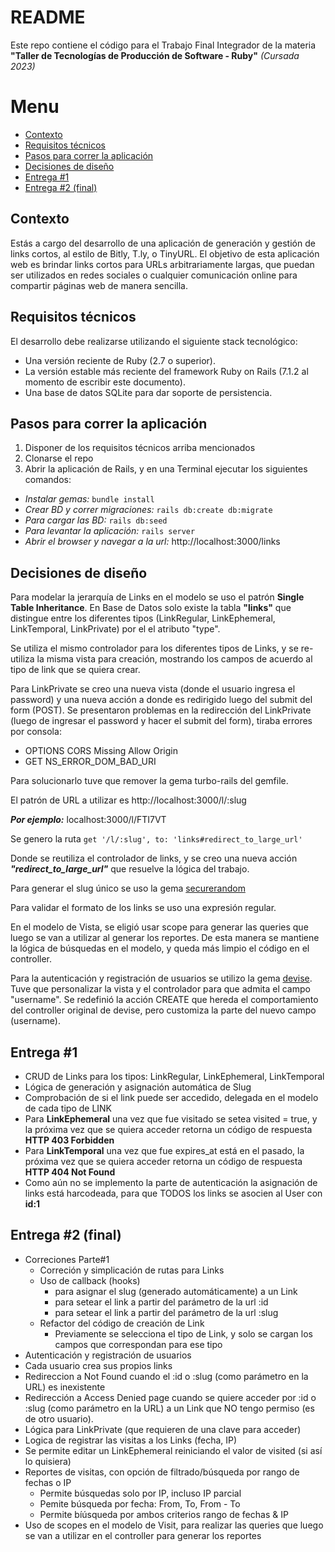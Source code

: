 # README

Este repo contiene el código para el Trabajo Final Integrador de la materia
**"Taller de Tecnologías de Producción de Software ‑ Ruby"** _(Cursada 2023)_

# Menu

- [Contexto](#contexto)
- [Requisitos técnicos](#requisitos-técnicos)
- [Pasos para correr la aplicación](#pasos-para-correr-la-aplicación)
- [Decisiones de diseño](#decisiones-de-diseño)
- [Entrega #1](#entrega-1)
- [Entrega #2 (final)](#entrega-2-final)

## Contexto
Estás a cargo del desarrollo de una aplicación de generación y gestión de links cortos, al estilo de Bitly,
T.ly, o TinyURL. El objetivo de esta aplicación web es brindar links cortos para URLs arbitrariamente
largas, que puedan ser utilizados en redes sociales o cualquier comunicación online para compartir
páginas web de manera sencilla.

## Requisitos técnicos
El desarrollo debe realizarse utilizando el siguiente stack tecnológico:
- Una versión reciente de Ruby (2.7 o superior).
- La versión estable más reciente del framework Ruby on Rails (7.1.2 al momento de escribir
este documento).
- Una base de datos SQLite para dar soporte de persistencia.

## Pasos para correr la aplicación

1. Disponer de los requisitos técnicos arriba mencionados
2. Clonarse el repo
3. Abrir la aplicación de Rails, y en una Terminal ejecutar los siguientes comandos:
  - _Instalar gemas:_ `bundle install`
  - _Crear BD y correr migraciones:_ `rails db:create db:migrate`
  - _Para cargar las BD:_ `rails db:seed`
  - _Para levantar la aplicación:_ `rails server`
  - _Abrir el browser y navegar a la url:_ http://localhost:3000/links

## Decisiones de diseño

Para modelar la jerarquía de Links en el modelo se uso el patrón **Single Table Inheritance**. 
En Base de Datos solo existe la tabla **"links"** que distingue entre los diferentes tipos (LinkRegular, LinkEphemeral, LinkTemporal, LinkPrivate) por el el atributo "type".

Se utiliza el mismo controlador para los diferentes tipos de Links, y se re-utiliza la misma vista para creación, mostrando los campos de acuerdo al tipo de link que se quiera crear.

Para LinkPrivate se creo una nueva vista (donde el usuario ingresa el password) y una nueva acción a donde es redirigido luego del submit del form (POST).
Se presentaron problemas en la redirección del LinkPrivate (luego de ingresar el password y hacer el submit del form), tiraba errores por consola:
- OPTIONS CORS Missing Allow Origin
- GET NS_ERROR_DOM_BAD_URI
  
Para solucionarlo tuve que remover la gema turbo-rails del gemfile.

El patrón de URL a utilizar es 
http://localhost:3000/l/:slug

***Por ejemplo:*** localhost:3000/l/FTI7VT

Se genero la ruta
`get '/l/:slug', to: 'links#redirect_to_large_url'`

Donde se reutiliza el controlador de links, y se creo una nueva acción ***"redirect_to_large_url"*** que resuelve la lógica del trabajo.

Para generar el slug único se uso la gema [securerandom](https://github.com/ruby/securerandom)

Para validar el formato de los links se uso una expresión regular.

En el modelo de Vista, se eligió usar scope para generar las queries que luego se van a utilizar al generar los reportes.
De esta manera se mantiene la lógica de búsquedas en el modelo, y queda más limpio el código en el controller.

Para la autenticación y registración de usuarios se utilizo la gema [devise](https://github.com/heartcombo/devise).
Tuve que personalizar la vista y el controlador para que admita el campo "username". 
Se redefinió la acción CREATE que hereda el comportamiento del controller original de devise, pero customiza la parte del nuevo campo (username).

## Entrega #1
- CRUD de Links para los tipos: LinkRegular, LinkEphemeral, LinkTemporal
- Lógica de generación y asignación automática de Slug
- Comprobación de si el link puede ser accedido, delegada en el modelo de cada tipo de LINK
- Para **LinkEphemeral** una vez que fue visitado se setea visited = true, y la próxima vez que se quiera acceder retorna un código de respuesta **HTTP 403 Forbidden**
- Para **LinkTemporal** una vez que fue expires_at está en el pasado, la próxima vez que se quiera acceder retorna un código de respuesta **HTTP 404 Not Found**
- Como aún no se implemento la parte de autenticación la asignación de links está harcodeada, para que TODOS los links se asocien al User con **id:1**

## Entrega #2 (final)
- Correciones Parte#1
	- Correción y simplicación de rutas para Links
	- Uso de callback (hooks) 
		- para asignar el slug (generado automáticamente) a un Link
		- para setear el link a partir del parámetro de la url :id
		- para setear el link a partir del parámetro de la url :slug
	- Refactor del código de creación de Link
		- Previamente se selecciona el tipo de Link, y solo se cargan los campos que correspondan para ese tipo
- Autenticación y registración de usuarios
- Cada usuario crea sus propios links
- Redireccion a Not Found cuando el :id o :slug (como parámetro en la URL) es inexistente
- Redirección a Access Denied page cuando se quiere acceder por :id o :slug (como parámetro en la URL) a un Link que NO tengo permiso (es de otro usuario). 
- Lógica para LinkPrivate (que requieren de una clave para acceder)
- Logica de registrar las visitas a los Links (fecha, IP)
- Se permite editar un LinkEphemeral reiniciando el valor de visited (si así lo quisiera)
- Reportes de visitas, con opción de filtrado/búsqueda por rango de fechas o IP
    - Permite búsquedas solo por IP, incluso IP parcial
    - Pemite búsqueda por fecha: From, To, From - To
    - Permite bíúsqueda por ambos criterios rango de fechas & IP
- Uso de scopes en el modelo de Visit, para realizar las queries que luego se van a utilizar en el controller para generar los reportes

  

